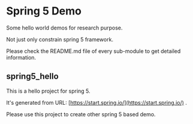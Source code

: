 # Spring 5 Demo

Some hello world demos for research purpose.

Not just only constrain spring 5 framework.

Please check the README.md file of every sub-module to get detailed information.

## spring5_hello

This is a hello project for spring 5.

It's generated from URL: [https://start.spring.io/](https://start.spring.io/) .

Please use this project to create other spring 5 based demo.